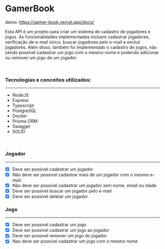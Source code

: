 # GamerBook

demo: https://gamer-book.vercel.app/docs/

Esta API é um projeto para criar um sistema de cadastro de jogadores e jogos. As funcionalidades implementadas incluem cadastrar jogadores, verificação de e-mail único, buscar jogadores pelo e-mail e excluir jogadores. Além disso, também foi implementado o cadastro de jogos, não sendo possível cadastrar um jogo com o mesmo nome e podendo adicionar ou remover um jogo de um jogador.

<br>

### Tecnologias e conceitos utilizados:

---

- NodeJS
- Express
- Typescript
- PostgreSQL
- Docker
- Prisma ORM
- Swagger
- SOLID

<br>

### Jogador

---

- [x] Deve ser possivel cadastrar um jogador
- [x] Não deve ser possivel cadastrar mais de um jogador com o mesmo e-mail.
- [x] Não deve ser possivel cadastrar um jogador sem nome, email ou idade.
- [x] Deve ser possivel buscar um jogador pelo e-mail
- [x] Deve ser possivel deletar um jogador

### Jogo

---

- [x] Deve ser possivel cadastrar um jogo
- [x] Deve ser possivel cadastrar um jogo ao jogador
- [x] Deve ser possivel remover um jogo do jogador
- [x] Nao deve ser possivel cadastrar um jogo com o mesmo nome
